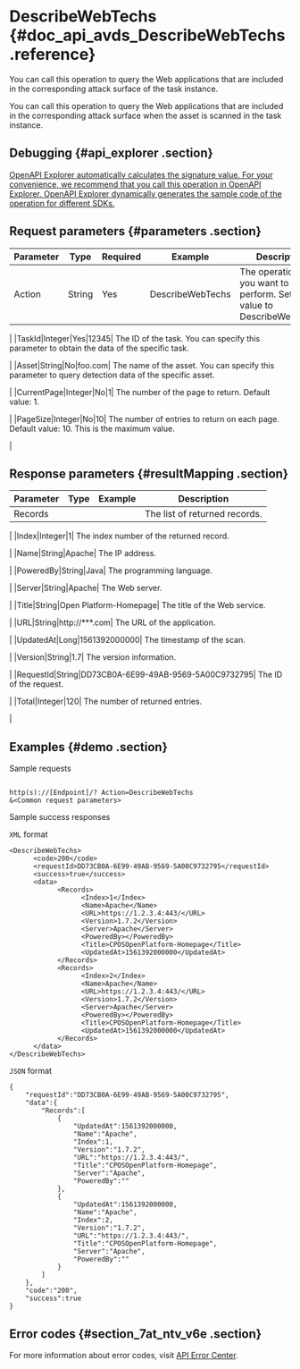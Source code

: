 # DescribeWebTechs {#doc_api_avds_DescribeWebTechs .reference}

You can call this operation to query the Web applications that are included in the corresponding attack surface of the task instance.

You can call this operation to query the Web applications that are included in the corresponding attack surface when the asset is scanned in the task instance.

## Debugging {#api_explorer .section}

[OpenAPI Explorer automatically calculates the signature value. For your convenience, we recommend that you call this operation in OpenAPI Explorer. OpenAPI Explorer dynamically generates the sample code of the operation for different SDKs.](https://api.aliyun.com/#product=avds&api=DescribeWebTechs&type=RPC&version=2017-11-29)

## Request parameters {#parameters .section}

|Parameter|Type|Required|Example|Description|
|---------|----|--------|-------|-----------|
|Action|String|Yes|DescribeWebTechs| The operation that you want to perform. Set the value to DescribeWebTechs.

 |
|TaskId|Integer|Yes|12345| The ID of the task. You can specify this parameter to obtain the data of the specific task.

 |
|Asset|String|No|foo.com| The name of the asset. You can specify this parameter to query detection data of the specific asset.

 |
|CurrentPage|Integer|No|1| The number of the page to return. Default value: 1.

 |
|PageSize|Integer|No|10| The number of entries to return on each page. Default value: 10. This is the maximum value.

 |

## Response parameters {#resultMapping .section}

|Parameter|Type|Example|Description|
|---------|----|-------|-----------|
|Records| | | The list of returned records.

 |
|Index|Integer|1| The index number of the returned record.

 |
|Name|String|Apache| The IP address.

 |
|PoweredBy|String|Java| The programming language.

 |
|Server|String|Apache| The Web server.

 |
|Title|String|Open Platform-Homepage| The title of the Web service.

 |
|URL|String|http://\*\*\*.com| The URL of the application.

 |
|UpdatedAt|Long|1561392000000| The timestamp of the scan.

 |
|Version|String|1.7| The version information.

 |
|RequestId|String|DD73CB0A-6E99-49AB-9569-5A00C9732795| The ID of the request.

 |
|Total|Integer|120| The number of returned entries.

 |

## Examples {#demo .section}

Sample requests

``` {#request_demo}

http(s)://[Endpoint]/? Action=DescribeWebTechs
&<Common request parameters>

```

Sample success responses

`XML` format

``` {#xml_return_success_demo}
<DescribeWebTechs>
	  <code>200</code>
	  <requestId>DD73CB0A-6E99-49AB-9569-5A00C9732795</requestId>
	  <success>true</success>
	  <data>
		    <Records>
			      <Index>1</Index>
			      <Name>Apache</Name>
			      <URL>https://1.2.3.4:443/</URL>
			      <Version>1.7.2</Version>
			      <Server>Apache</Server>
			      <PoweredBy></PoweredBy>
			      <Title>CPOSOpenPlatform-Homepage</Title>
			      <UpdatedAt>1561392000000</UpdatedAt>
		    </Records>
		    <Records>
			      <Index>2</Index>
			      <Name>Apache</Name>
			      <URL>https://1.2.3.4:443/</URL>
			      <Version>1.7.2</Version>
			      <Server>Apache</Server>
			      <PoweredBy></PoweredBy>
			      <Title>CPOSOpenPlatform-Homepage</Title>
			      <UpdatedAt>1561392000000</UpdatedAt>
		    </Records>
	  </data>
</DescribeWebTechs>
```

`JSON` format

``` {#json_return_success_demo}
{
	"requestId":"DD73CB0A-6E99-49AB-9569-5A00C9732795",
	"data":{
		"Records":[
			{
				"UpdatedAt":1561392000000,
				"Name":"Apache",
				"Index":1,
				"Version":"1.7.2",
				"URL":"https://1.2.3.4:443/",
				"Title":"CPOSOpenPlatform-Homepage",
				"Server":"Apache",
				"PoweredBy":""
			},
			{
				"UpdatedAt":1561392000000,
				"Name":"Apache",
				"Index":2,
				"Version":"1.7.2",
				"URL":"https://1.2.3.4:443/",
				"Title":"CPOSOpenPlatform-Homepage",
				"Server":"Apache",
				"PoweredBy":""
			}
		]
	},
	"code":"200",
	"success":true
}
```

## Error codes {#section_7at_ntv_v6e .section}

For more information about error codes, visit [API Error Center](https://error-center.alibabacloud.com/status/product/avds).


